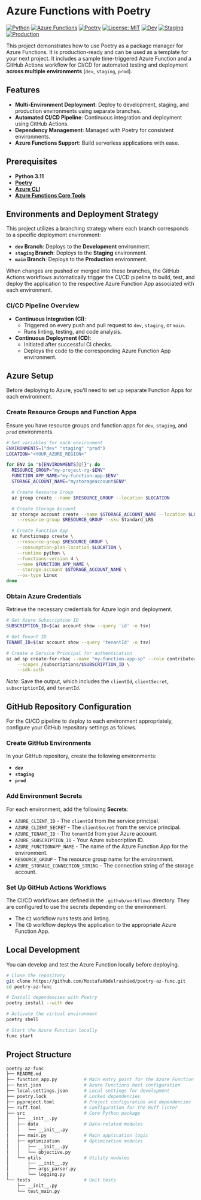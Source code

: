 # Azure Functions with Poetry

[![Python](https://img.shields.io/badge/Python-3.11-blue.svg)](https://www.python.org/downloads/release/python-3110/)
[![Azure Functions](https://img.shields.io/badge/Azure%20Functions-Supported-blue)](https://azure.microsoft.com/en-us/services/functions/)
[![Poetry](https://img.shields.io/badge/Poetry-Package%20Manager-blue)](https://python-poetry.org/)
[![License: MIT](https://img.shields.io/badge/License-MIT-yellow.svg)](https://opensource.org/licenses/MIT)
[![Dev](https://img.shields.io/github/actions/workflow/status/MostafaAbdelrashied/poetry-az-func/main.yml?branch=dev&label=Dev)](https://github.com/MostafaAbdelrashied/poetry-az-func/actions?query=workflow%3ACI%2FCD+branch%3Adev)
[![Staging](https://img.shields.io/github/actions/workflow/status/MostafaAbdelrashied/poetry-az-func/main.yml?branch=staging&label=Staging)](https://github.com/MostafaAbdelrashied/poetry-az-func/actions?query=workflow%3ACI%2FCD+branch%3Astaging)
[![Production](https://img.shields.io/github/actions/workflow/status/MostafaAbdelrashied/poetry-az-func/main.yml?branch=main&label=Production)](https://github.com/MostafaAbdelrashied/poetry-az-func/actions?query=workflow%3ACI%2FCD+branch%3Amain)

This project demonstrates how to use Poetry as a package manager for Azure Functions. It is production-ready and can be used as a template for your next project. It includes a sample time-triggered Azure Function and a GitHub Actions workflow for CI/CD for automated testing and deployment **across multiple environments** (`dev`, `staging`, `prod`).

## Features

- **Multi-Environment Deployment**: Deploy to development, staging, and production environments using separate branches.
- **Automated CI/CD Pipeline**: Continuous integration and deployment using GitHub Actions.
- **Dependency Management**: Managed with Poetry for consistent environments.
- **Azure Functions Support**: Build serverless applications with ease.

## Prerequisites

- **Python 3.11**
- **[Poetry](https://python-poetry.org/docs/#installation)**
- **[Azure CLI](https://docs.microsoft.com/cli/azure/install-azure-cli)**
- **[Azure Functions Core Tools](https://docs.microsoft.com/azure/azure-functions/functions-run-local#install-the-azure-functions-core-tools)**

## Environments and Deployment Strategy

This project utilizes a branching strategy where each branch corresponds to a specific deployment environment:

- **`dev` Branch**: Deploys to the **Development** environment.
- **`staging` Branch**: Deploys to the **Staging** environment.
- **`main` Branch**: Deploys to the **Production** environment.

When changes are pushed or merged into these branches, the GitHub Actions workflows automatically trigger the CI/CD pipeline to build, test, and deploy the application to the respective Azure Function App associated with each environment.

### CI/CD Pipeline Overview

- **Continuous Integration (CI)**:
  - Triggered on every push and pull request to `dev`, `staging`, or `main`.
  - Runs linting, testing, and code analysis.
- **Continuous Deployment (CD)**:
  - Initiated after successful CI checks.
  - Deploys the code to the corresponding Azure Function App environment.

## Azure Setup

Before deploying to Azure, you'll need to set up separate Function Apps for each environment.

### Create Resource Groups and Function Apps

Ensure you have resource groups and function apps for `dev`, `staging`, and `prod` environments.

```bash
# Set variables for each environment
ENVIRONMENTS=("dev" "staging" "prod")
LOCATION="<YOUR_AZURE_REGION>"

for ENV in "${ENVIRONMENTS[@]}"; do
  RESOURCE_GROUP="my-project-rg-$ENV"
  FUNCTION_APP_NAME="my-function-app-$ENV"
  STORAGE_ACCOUNT_NAME="mystorageaccount$ENV"

  # Create Resource Group
  az group create --name $RESOURCE_GROUP --location $LOCATION

  # Create Storage Account
  az storage account create --name $STORAGE_ACCOUNT_NAME --location $LOCATION \
    --resource-group $RESOURCE_GROUP --sku Standard_LRS

  # Create Function App
  az functionapp create \
    --resource-group $RESOURCE_GROUP \
    --consumption-plan-location $LOCATION \
    --runtime python \
    --functions-version 4 \
    --name $FUNCTION_APP_NAME \
    --storage-account $STORAGE_ACCOUNT_NAME \
    --os-type Linux
done
```

### Obtain Azure Credentials

Retrieve the necessary credentials for Azure login and deployment.

```bash
# Get Azure Subscription ID
SUBSCRIPTION_ID=$(az account show --query 'id' -o tsv)

# Get Tenant ID
TENANT_ID=$(az account show --query 'tenantId' -o tsv)

# Create a Service Principal for authentication
az ad sp create-for-rbac --name "my-function-app-sp" --role contributor \
    --scopes /subscriptions/$SUBSCRIPTION_ID \
    --sdk-auth
```

*Note:* Save the output, which includes the `clientId`, `clientSecret`, `subscriptionId`, and `tenantId`.

## GitHub Repository Configuration

For the CI/CD pipeline to deploy to each environment appropriately, configure your GitHub repository settings as follows.

### Create GitHub Environments

In your GitHub repository, create the following environments:

- **`dev`**
- **`staging`**
- **`prod`**

### Add Environment Secrets

For each environment, add the following **Secrets**:

- `AZURE_CLIENT_ID` - The `clientId` from the service principal.
- `AZURE_CLIENT_SECRET` - The `clientSecret` from the service principal.
- `AZURE_TENANT_ID` - The `tenantId` from your Azure account.
- `AZURE_SUBSCRIPTION_ID` - Your Azure subscription ID.
- `AZURE_FUNCTIONAPP_NAME` - The name of the Azure Function App for the environment.
- `RESOURCE_GROUP` - The resource group name for the environment.
- `AZURE_STORAGE_CONNECTION_STRING` - The connection string of the storage account.

### Set Up GitHub Actions Workflows

The CI/CD workflows are defined in the `.github/workflows` directory. They are configured to use the secrets depending on the environment.

- The `CI` workflow runs tests and linting.
- The `CD` workflow deploys the application to the appropriate Azure Function App.

## Local Development

You can develop and test the Azure Function locally before deploying.

```bash
# Clone the repository
git clone https://github.com/MostafaAbdelrashied/poetry-az-func.git
cd poetry-az-func

# Install dependencies with Poetry
poetry install --with dev

# Activate the virtual environment
poetry shell

# Start the Azure Function locally
func start
```

## Project Structure

```bash
poetry-az-func
├── README.md
├── function_app.py          # Main entry point for the Azure Function
├── host.json                # Azure Functions host configuration
├── local.settings.json      # Local settings for development
├── poetry.lock              # Locked dependencies
├── pyproject.toml           # Project configuration and dependencies
├── ruff.toml                # Configuration for the Ruff linter
├── src                      # Core Python package
│   ├── __init__.py
│   ├── data                 # Data-related modules
│   │   └── __init__.py
│   ├── main.py              # Main application logic
│   ├── optimization         # Optimization modules
│   │   ├── __init__.py
│   │   └── objective.py
│   └── utils                # Utility modules
│       ├── __init__.py
│       ├── args_parser.py
│       └── logging.py
└── tests                    # Unit tests
    ├── __init__.py
    └── test_main.py
```